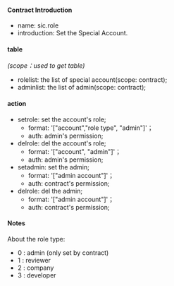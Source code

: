 #### Contract Introduction                                                                 
  * name: sic.role                                                     
  * introduction: Set the Special Account.
                                                                                                        
#### table                                                                
*(scope：used to get table)*                                                  
  * rolelist: the list of special account(scope: contract);                     
  * adminlist: the list of admin(scope: contract);                                         
                                                                          
#### action                                                               
  * setrole: set the account's role;                                                    
    * format: '["account","role type", "admin"]'；
    * auth: admin's permission;  
  * delrole: del the account's role;                                                    
    * format: '["account", "admin"]'；
    * auth: admin's permission;   
  * setadmin: set the admin;                                                    
    * format: '["admin account"]'；
    * auth: contract's permission;  
  * delrole: del the admin;                                                    
    * format: '["admin account"]'；
    * auth: contract's permission;  

#### Notes                                                                
About the role type:

  * 0 :  admin (only set by contract)                                                           
  * 1 :  reviewer                                                        
  * 2 :  company  
  * 3 :  developer
